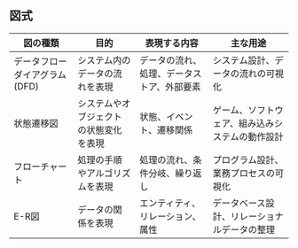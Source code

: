 
## 図式

| 図の種類          | 目的                           | 表現する内容                         | 主な用途                         |
|------------------|-----------------------------|--------------------------------|------------------------------|
| データフローダイアグラム (DFD) | システム内のデータの流れを表現  | データの流れ、処理、データストア、外部要素 | システム設計、データの流れの可視化 |
| 状態遷移図        | システムやオブジェクトの状態変化を表現 | 状態、イベント、遷移関係       | ゲーム、ソフトウェア、組み込みシステムの動作設計 |
| フローチャート     | 処理の手順やアルゴリズムを表現   | 処理の流れ、条件分岐、繰り返し    | プログラム設計、業務プロセスの可視化 |
| E-R図            | データの関係を表現             | エンティティ、リレーション、属性  | データベース設計、リレーショナルデータの整理 |


